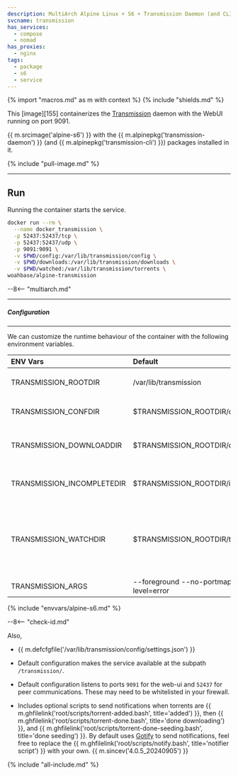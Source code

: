 ```yaml
---
description: MultiArch Alpine Linux + S6 + Transmission Daemon (and CLI)
svcname: transmission
has_services:
  - compose
  - nomad
has_proxies:
  - nginx
tags:
  - package
  - s6
  - service
---
```


{% import "macros.md" as m with context %}
{% include "shields.md" %}

This [image][155] containerizes the [Transmission][1] daemon with
the WebUI running on port 9091.

{{ m.srcimage('alpine-s6') }} with the {{ m.alpinepkg('transmission-daemon') }}
(and {{ m.alpinepkg('transmission-cli') }}) packages installed in it.

{% include "pull-image.md" %}

---
Run
---

Running the container starts the service.

``` sh
docker run --rm \
  --name docker_transmission \
  -p 52437:52437/tcp \
  -p 52437:52437/udp \
  -p 9091:9091 \
  -v $PWD/config:/var/lib/transmission/config \
  -v $PWD/downloads:/var/lib/transmission/downloads \
  -v $PWD/watched:/var/lib/transmission/torrents \
woahbase/alpine-transmission
```

--8<-- "multiarch.md"

---
##### Configuration
---

We can customize the runtime behaviour of the container with the
following environment variables.

| ENV Vars                   | Default                                     | Description
| :---                       | :---                                        | :---
| TRANSMISSION_ROOTDIR       | /var/lib/transmission                       | (Preset) Default application directory. {{ m.sincev('4.0.5_20240905') }}
| TRANSMISSION_CONFDIR       | $TRANSMISSION_ROOTDIR/config                | Default configuration directory. {{ m.sincev('4.0.5_20240905') }}
| TRANSMISSION_DOWNLOADDIR   | $TRANSMISSION_ROOTDIR/downloads             | Default download directory. Only set if custom `settings.json` does not exist. {{ m.sincev('4.0.5_20240905') }}
| TRANSMISSION_INCOMPLETEDIR | $TRANSMISSION_ROOTDIR/incomplete            | Default directory for running downloads. Only set if custom `settings.json` does not exist. {{ m.sincev('4.0.5_20240905') }}
| TRANSMISSION_WATCHDIR      | $TRANSMISSION_ROOTDIR/torrents              | Default directory for watching torrents to add. Only set if custom `settings.json` does not exist. (not to be confused with currently running torrents in `$TRANSMISSION_CONFDIR/torrents`) {{ m.sincev('4.0.5_20240905') }}
| TRANSMISSION_ARGS          | --foreground --no-portmap --log-level=error | Customizable arguments passed to `transmission-daemon` service.
{% include "envvars/alpine-s6.md" %}

--8<-- "check-id.md"

Also,

* {{ m.defcfgfile('/var/lib/transmission/config/settings.json') }}

* Default configuration makes the service available at the subpath
  `/transmission/`.

* Default configuration listens to ports `9091` for the web-ui and
  `52437` for peer communications. These may need to be
  whitelisted in your firewall.

* Includes optional scripts to send notifications when torrents are
  {{ m.ghfilelink('root/scripts/torrent-added.bash', title='added') }},
  then {{ m.ghfilelink('root/scripts/torrent-done.bash', title='done downloading') }},
  and {{ m.ghfilelink('root/scripts/torrent-done-seeding.bash', title='done seeding') }}.
  By default uses [Gotify][2] to send notifications, feel free to replace the
  {{ m.ghfilelink('root/scripts/notify.bash', title='notifier script') }}
  with your own. {{ m.sincev('4.0.5_20240905') }}

[1]: http://transmissionbt.com/
[2]: https://gotify.net/

{% include "all-include.md" %}
